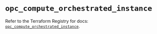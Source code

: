 # `opc_compute_orchestrated_instance`

Refer to the Terraform Registry for docs: [`opc_compute_orchestrated_instance`](https://registry.terraform.io/providers/hashicorp/opc/1.4.1/docs/resources/compute_orchestrated_instance).
